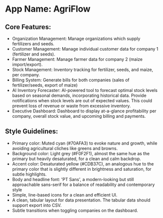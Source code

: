 # **App Name**: AgriFlow

## Core Features:

- Organization Management: Manage organizations which supply fertilizers and seeds.
- Customer Management: Manage individual customer data for company 1 (fertilizer and seeds).
- Farmer Management: Manage farmer data for company 2 (maize import/export).
- Stock Management: Inventory tracking for fertilizer, seeds, and maize, per company.
- Billing System: Generate bills for both companies (sales of fertilizer/seeds, export of maize)
- AI Inventory Forecaster: AI-powered tool to forecast optimal stock levels based on seasonal demands, incorporating historical data. Provide notifications when stock levels are out of expected values. This could prevent loss of revenue or waste from excessive inventory.
- Executive Dashboard: Dashboard to display at-a-glance profitability per company, overall stock value, and upcoming billing and payments.

## Style Guidelines:

- Primary color: Muted cyan (#70AFA3) to evoke nature and growth, while avoiding agricultural cliches like greens and browns.
- Background color: Light grey (#F0F2F1), almost the same hue as the primary but heavily desaturated, for a clean and calm backdrop.
- Accent color: Desaturated yellow (#CDB37C), an analogous hue to the primary color that is slightly different in brightness and saturation, for subtle highlights.
- Body and headline font: 'PT Sans', a modern-looking but still approachable sans-serif for a balance of readability and contemporary style
- Simple, line-based icons for a clean and efficient UI.
- A clean, tabular layout for data presentation. The tabular data should support export into CSV.
- Subtle transitions when toggling companies on the dashboard.